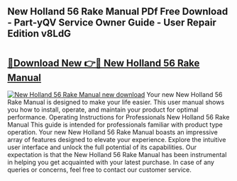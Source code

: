 ## New Holland 56 Rake Manual PDf Free Download - Part-yQV Service Owner Guide - User Repair Edition v8LdG

# <h2><a href="http://bc90878.oget.top/?id=New+Holland+56+Rake+Manual">🔗Download New 👉🔴 New Holland 56 Rake Manual</a></h2>

[![New Holland 56 Rake Manual new download](https://i.imgur.com/5g1atiW.png)](http://bc90878.oget.top/?id=New+Holland+56+Rake+Manual)
Your new New Holland 56 Rake Manual is designed to make your life easier. This user manual shows you how to install, operate, and maintain your product for optimal performance. Operating Instructions for Professionals New Holland 56 Rake Manual This guide is intended for professionals familiar with product type operation. Your new New Holland 56 Rake Manual boasts an impressive array of features designed to elevate your experience. Explore the intuitive user interface and unlock the full potential of its capabilities. Our expectation is that the New Holland 56 Rake Manual has been instrumental in helping you get acquainted with your latest purchase. In case of any queries or concerns, feel free to contact our customer service.
